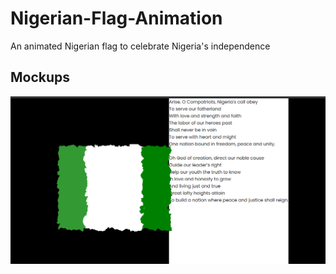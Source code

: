 # Nigerian-Flag-Animation

An animated Nigerian flag to celebrate Nigeria's independence

## Mockups

<p align = "center">
<img src="mockups/naija.png">
</p>
